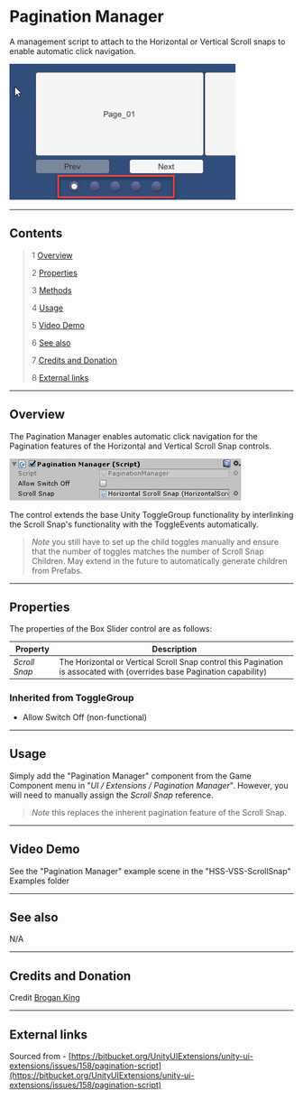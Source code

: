 # Pagination Manager

A management script to attach to the Horizontal or Vertical Scroll snaps to enable automatic click navigation.

![Pagination Example](Images/PaginationManagerDemo.jpg)

---------

## Contents

> 1 [Overview](#overview)
>
> 2 [Properties](#properties)
>
> 3 [Methods](#methods)
>
> 4 [Usage](#usage)
>
> 5 [Video Demo](#video-demo)
>
> 6 [See also](#see-also)
>
> 7 [Credits and Donation](#credits-and-donation)
>
> 8 [External links](#external-links)

---------

## Overview

The Pagination Manager enables automatic click navigation for the Pagination features of the Horizontal and Vertical Scroll Snap controls.

![](Images/PaginationManagerInspector.jpg)

The control extends the base Unity ToggleGroup functionality by interlinking the Scroll Snap's functionality with the ToggleEvents automatically.

> *Note* you still have to set up the child toggles manually and ensure that the number of toggles matches the number of Scroll Snap Children.  May extend in the future to automatically generate children from Prefabs.

---------

## Properties

The properties of the Box Slider control are as follows:

Property | Description
|-|-|
*Scroll Snap*|The Horizontal or Vertical Scroll Snap control this Pagination is assocated with (overrides base Pagination capability)

### Inherited from ToggleGroup

* Allow Switch Off (non-functional)

---------

## Usage

Simply add the "Pagination Manager" component from the Game Component menu in "*UI / Extensions / Pagination Manager*". However, you will need to manually assign the *Scroll Snap* reference.

> *Note* this replaces the inherent pagination feature of the Scroll Snap.
---------

## Video Demo

See the "Pagination Manager" example scene in the "HSS-VSS-ScrollSnap" Examples folder

---------

## See also

N/A

---------

## Credits and Donation

Credit [Brogan King](https://bitbucket.org/BroganKing/)

---------

## External links

Sourced from - [https://bitbucket.org/UnityUIExtensions/unity-ui-extensions/issues/158/pagination-script](https://bitbucket.org/UnityUIExtensions/unity-ui-extensions/issues/158/pagination-script)
